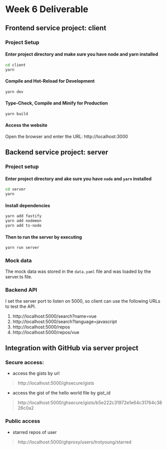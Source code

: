 # Week 6 Deliverable


## Frontend service project: client

### Project Setup

#### Enter project directory and make sure you have node and yarn installed
```sh
cd client
yarn
```

#### Compile and Hot-Reload for Development

```sh
yarn dev
```

#### Type-Check, Compile and Minify for Production

```sh
yarn build
```
#### Access the website
Open the browser and enter the URL: http://localhost:3000

## Backend service project: server


### Project setup
#### Enter project directory and ake sure you have `node` and `yarn` installed
```sh
cd server
yarn
```
#### Install dependencies
```sh
yarn add fastify
yarn add nodemon
yarn add ts-node
```

#### Then to run the server by executing
```sh
yarn run server
```
### Mock data
The mock data was stored in the `data.yaml` file and was loaded by the server.ts file.

### Backend API
I set the server port to listen on 5000, so client can use the following URLs to test the API.

1. http://localhost:5000/search?name=vue
2. http://localhost:5000/search?language=javascript
3. http://localhost:5000/repos
4. http://localhost:5000/repos/vue


## Integration with GitHub via server project

### Secure access:
- access the gists by url
> http://localhost:5000/ghsecure/gists

- access the gist of the hello world file by gist_id
> http://localhost:5000/ghsecure/gists/b5e222c31972e1e64c31764c3826c0a2

### Public access
- starred repos of user
> http://localhost:5000/ghproxy/users/trotyoung/starred

